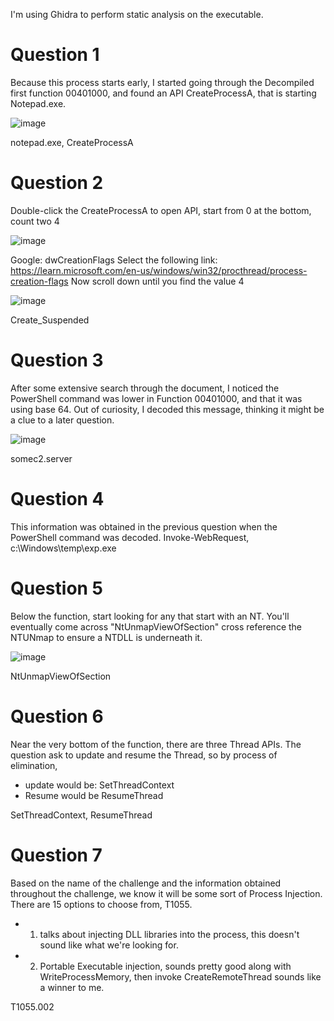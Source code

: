 I'm using Ghidra to perform static analysis on the executable. 

# Question 1
Because this process starts early, I started going through the Decompiled first function 00401000, and found an API CreateProcessA, that is starting Notepad.exe. 


![image](https://github.com/Shawn-Nichol/BlueTeam/assets/30714313/d5693c8a-ea4a-4af8-9475-49ff6cd9550b)


notepad.exe, CreateProcessA

# Question 2 
Double-click the CreateProcessA to open API, start from 0 at the bottom, count two 4

![image](https://github.com/Shawn-Nichol/BlueTeam/assets/30714313/bbb8e64e-0348-40f6-acab-0783b5a0e50d)

Google: dwCreationFlags
Select the following link: https://learn.microsoft.com/en-us/windows/win32/procthread/process-creation-flags
Now scroll down until you find the value 4

![image](https://github.com/Shawn-Nichol/BlueTeam/assets/30714313/836c5be6-05d1-4a19-9910-4ef73f0a8cfb)

Create_Suspended

# Question 3
After some extensive search through the document, I noticed the PowerShell command was lower in Function 00401000, and that it was using base 64. Out of curiosity, I decoded this message, thinking it might be a clue to a later question. 

![image](https://github.com/Shawn-Nichol/BlueTeam/assets/30714313/b6f9a4a3-9ea8-425d-ba90-2162dc1e3235)

somec2.server


# Question 4
This information was obtained in the previous question when the PowerShell command was decoded. 
Invoke-WebRequest, c:\\Windows\\temp\exp.exe


# Question 5
Below the function, start looking for any that start with an NT. You'll eventually come across "NtUnmapViewOfSection" cross reference the NTUNmap to ensure a NTDLL is underneath it. 

![image](https://github.com/Shawn-Nichol/BlueTeam/assets/30714313/f9b81d8f-7d98-4df8-861c-3484ea4c945a)

NtUnmapViewOfSection



# Question 6
Near the very bottom of the function, there are three Thread APIs. The question ask to update and resume the Thread, so by process of elimination,
- update would be: SetThreadContext
- Resume would be ResumeThread

SetThreadContext, ResumeThread

# Question 7
Based on the name of the challenge and the information obtained throughout the challenge, we know it will be some sort of Process Injection. There are 15 options to choose from, T1055.
- 001. talks about injecting DLL  libraries into the process, this doesn't sound like what we're looking for.
- 002. Portable Executable injection, sounds pretty good along with WriteProcessMemory, then invoke CreateRemoteThread sounds like a winner to me. 



T1055.002
